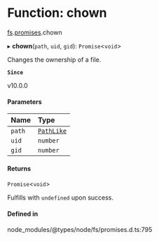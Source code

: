 # Function: chown

[fs](../modules/fs.md).[promises](../modules/fs.promises.md).chown

▸ **chown**(`path`, `uid`, `gid`): `Promise`<`void`\>

Changes the ownership of a file.

**`Since`**

v10.0.0

#### Parameters

| Name | Type |
| :------ | :------ |
| `path` | [`PathLike`](../types/fs.PathLike.md) |
| `uid` | `number` |
| `gid` | `number` |

#### Returns

`Promise`<`void`\>

Fulfills with `undefined` upon success.

#### Defined in

node_modules/@types/node/fs/promises.d.ts:795
